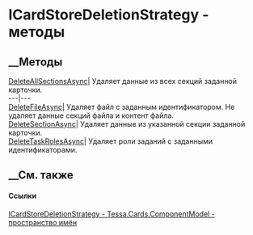 # ICardStoreDeletionStrategy - методы
##  __Методы
[DeleteAllSectionsAsync](M_Tessa_Cards_ComponentModel_ICardStoreDeletionStrategy_DeleteAllSectionsAsync.htm)|
Удаляет данные из всех секций заданной карточки.  
---|---  
[DeleteFileAsync](M_Tessa_Cards_ComponentModel_ICardStoreDeletionStrategy_DeleteFileAsync.htm)|
Удаляет файл с заданным идентификатором. Не удаляет данные секций файла и
контент файла.  
[DeleteSectionAsync](M_Tessa_Cards_ComponentModel_ICardStoreDeletionStrategy_DeleteSectionAsync.htm)|
Удаляет данные из указанной секции заданной карточки.  
[DeleteTaskRolesAsync](M_Tessa_Cards_ComponentModel_ICardStoreDeletionStrategy_DeleteTaskRolesAsync.htm)|
Удаляет роли заданий с заданными идентификаторами.  
##  __См. также
#### Ссылки
[ICardStoreDeletionStrategy -
](T_Tessa_Cards_ComponentModel_ICardStoreDeletionStrategy.htm)
[Tessa.Cards.ComponentModel - пространство
имён](N_Tessa_Cards_ComponentModel.htm)
